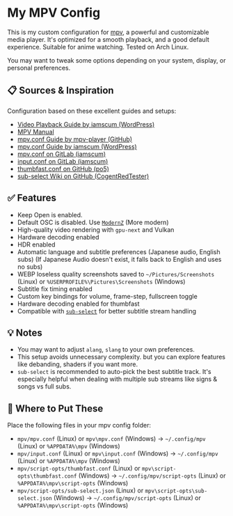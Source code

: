 # My MPV Config

This is my custom configuration for [mpv](https://mpv.io/), a powerful and customizable media player. It's optimized for a smooth playback, and a good default experience. Suitable for anime watching. Tested on Arch Linux.

You may want to tweak some options depending on your system, display, or personal preferences.

## 📋 Sources & Inspiration

Configuration based on these excellent guides and setups:

- [Video Playback Guide by iamscum (WordPress)](https://iamscum.wordpress.com/guides/videoplayback-guide/)
- [MPV Manual](https://mpv.io/manual/stable/)
- [mpv.conf Guide by mpv-player (GitHub)](https://raw.githubusercontent.com/mpv-player/mpv/release/0.40/etc/mpv.conf)
- [mpv.conf Guide by iamscum (WordPress)](https://iamscum.wordpress.com/guides/videoplayback-guide/mpv-conf/)
- [mpv.conf on GitLab (iamscum)](https://gitlab.com/iamscum_website/config_mpv/-/blob/main/mpv.conf)
- [input.conf on GitLab (iamscum)](https://gitlab.com/iamscum_website/config_mpv/-/blob/main/input.conf)
- [thumbfast.conf on GitHub (po5)](https://raw.githubusercontent.com/po5/thumbfast/master/thumbfast.conf)
- [sub-select Wiki on GitHub (CogentRedTester)](https://github.com/CogentRedTester/mpv-sub-select/wiki/Example-Configs)

## ✅ Features

- Keep Open is enabled.
- Default OSC is disabled. Use [`ModernZ`](https://github.com/Samillion/ModernZ) (More modern)
- High-quality video rendering with `gpu-next` and Vulkan
- Hardware decoding enabled
- HDR enabled
- Automatic language and subtitle preferences (Japanese audio, English subs) (If Japanese Audio doesn't exist, it falls back to English and uses no subs)
- WEBP loseless quality screenshots saved to `~/Pictures/Screenshots` (Linux) or `%USERPROFILE%\Pictures\Screenshots` (Windows)
- Subtitle fix timing enabled
- Custom key bindings for volume, frame-step, fullscreen toggle
- Hardware decoding enabled for thumbfast
- Compatible with [`sub-select`](https://github.com/CogentRedTester/mpv-sub-select) for better subtitle stream handling

## 💡 Notes

- You may want to adjust `alang`, `slang` to your own preferences.
- This setup avoids unnecessary complexity. but you can explore features like debanding, shaders if you want more.
- `sub-select` is recommended to auto-pick the best subtitle track. It's especially helpful when dealing with multiple sub streams like signs & songs vs full subs.

## 🔧 Where to Put These

Place the following files in your mpv config folder:

- `mpv/mpv.conf` (Linux) or `mpv\mpv.conf` (Windows) → `~/.config/mpv` (Linux) or `%APPDATA%\mpv` (Windows)
- `mpv/input.conf` (Linux) or `mpv\input.conf` (Windows) → `~/.config/mpv` (Linux) or `%APPDATA%\mpv` (Windows)
- `mpv/script-opts/thumbfast.conf` (Linux) or `mpv\script-opts\thumbfast.conf` (Windows) → `~/.config/mpv/script-opts` (Linux) or `%APPDATA%\mpv\script-opts` (Windows)
- `mpv/script-opts/sub-select.json` (Linux) or `mpv\script-opts\sub-select.json` (Windows) → `~/.config/mpv/script-opts` (Linux) or `%APPDATA%\mpv\script-opts` (Windows)
